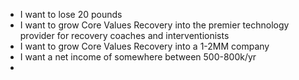 * I want to lose 20 pounds
* I want to grow Core Values Recovery into the premier technology provider for recovery coaches and interventionists
* I want to grow Core Values Recovery into a 1-2MM company
* I want a net income of somewhere between 500-800k/yr
* 